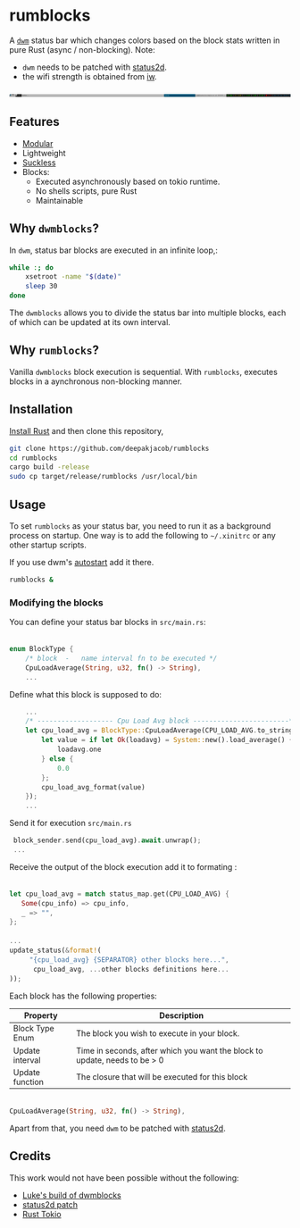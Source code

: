 # rumblocks

A [`dwm`](https://dwm.suckless.org) status bar which changes colors based on the block stats written in pure Rust (async / non-blocking).
Note: 
 - `dwm` needs to be patched with [status2d](https://dwm.suckless.org/patches/status2d/).
 - the wifi strength is obtained from [iw](https://wireless.wiki.kernel.org/en/users/documentation/iw). 

![Sample rumblocks image](rumblocks.jpg)  

## Features

- [Modular](#modifying-the-blocks)
- Lightweight
- [Suckless](https://suckless.org/philosophy)
- Blocks:
  - Executed asynchronously based on tokio runtime.
  - No shells scripts, pure Rust
  - Maintainable

## Why `dwmblocks`?

In `dwm`, status bar blocks are executed in an infinite loop,:

```sh
while :; do
    xsetroot -name "$(date)"
    sleep 30
done
```

The `dwmblocks` allows you to divide the status bar into multiple blocks, each of
which can be updated at its own interval.

## Why `rumblocks`?

Vanilla `dwmblocks` block execution is sequential. 
With `rumblocks`, executes blocks in a aynchronous non-blocking manner.

## Installation

[Install Rust](https://www.rust-lang.org/tools/install) and then clone this repository,

```sh
git clone https://github.com/deepakjacob/rumblocks 
cd rumblocks
cargo build -release
sudo cp target/release/rumblocks /usr/local/bin
```

## Usage

To set `rumblocks` as your status bar, you need to run it as a background
process on startup. One way is to add the following to `~/.xinitrc` or any other startup scripts.

If you use dwm's [autostart](https://dwm.suckless.org/patches/autostart/) add it there.

```sh
rumblocks &
```

### Modifying the blocks

You can define your status bar blocks in `src/main.rs`:

```rust

enum BlockType {
    /* block  -   name interval fn to be executed */
    CpuLoadAverage(String, u32, fn() -> String),
    ...
```
Define what this block is supposed to do:

```rust
    ...
    /* ------------------- Cpu Load Avg block ------------------------*/
    let cpu_load_avg = BlockType::CpuLoadAverage(CPU_LOAD_AVG.to_string(), 5, || {
        let value = if let Ok(loadavg) = System::new().load_average() {
            loadavg.one
        } else {
            0.0
        };
        cpu_load_avg_format(value)
    });
    ...

```
Send it for execution `src/main.rs`

```rust
 block_sender.send(cpu_load_avg).await.unwrap();
 ...
```
Receive the output of the block execution add it to formating :

```rust

let cpu_load_avg = match status_map.get(CPU_LOAD_AVG) {
   Some(cpu_info) => cpu_info,
   _ => "",
};

...
update_status(&format!(
     "{cpu_load_avg} {SEPARATOR} other blocks here...",
      cpu_load_avg, ...other blocks definitions here...
));
```


Each block has the following properties:

| Property        | Description                                                                                             |
| --------------- | ------------------------------------------------------------------------------|
| Block Type Enum | The block you wish to execute in your block.                                  |
| Update interval | Time in seconds, after which you want the block to update, needs to be > 0    |
| Update function | The closure that will be executed for this block                              |


```rust

CpuLoadAverage(String, u32, fn() -> String),

```


Apart from that, you need `dwm` to be patched with
[status2d](https://dwm.suckless.org/patches/status2d/).

## Credits

This work would not have been possible without the following:  
 - [Luke's build of dwmblocks](https://github.com/LukeSmithxyz/dwmblocks)  
 - [status2d patch](https://dwm.suckless.org/patches/status2d/)  
 - [Rust Tokio](https://tokio.rs/)  

